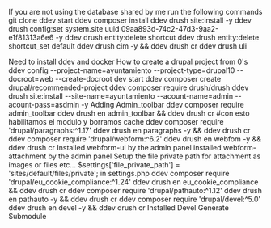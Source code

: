 If you are not using the database shared by me run the following commands
git clone <repo>
ddev start
ddev composer install
ddev drush site:install -y
ddev drush config:set system.site uuid 09aa893d-74c2-47d3-9aa2-e1f81313a6e6 -y
ddev drush entity:delete shortcut
ddev drush entity:delete shortcut_set default
ddev drush cim -y && ddev drush cr
ddev drush uli


Need to install ddev and docker
How to create a drupal project from 0's
ddev config --project-name=ayuntamiento --project-type=drupal10 --docroot=web --create-docroot
dev start
ddev composer create drupal/recommended-project
ddev composer require drush/drush
ddev drush site:install --site-name=ayuntamiento --acount-name=admin --acount-pass=asdmin -y
Adding Admin_toolbar
ddev composer require admin_toolbar
ddev drush en admin_toolbar && ddev drush cr  #con esto habilitamos el modulo y borramos cache
ddev composer require 'drupal/paragraphs:^1.17'
ddev drush en paragraphs -y && ddev drush cr
ddev composer require 'drupal/webform:^6.2'
ddev drush en webfom -y && ddev drush cr
Installed webform-ui by the admin panel
installed webform-attachment by the admin panel
Setup the file private path for attachment as images or files etc... $settings['file_private_path'] = 'sites/default/files/private'; in settings.php
ddev composer require 'drupal/eu_cookie_compliance:^1.24'
ddev drush en eu_cookie_compliance && ddev drush cr
ddev composer require 'drupal/pathauto:^1.12'
ddev drush en pathauto -y && ddev drush cr 
ddev composer require 'drupal/devel:^5.0'
ddev drush en devel -y && ddev drush cr
Installed Devel Generate Submodule 